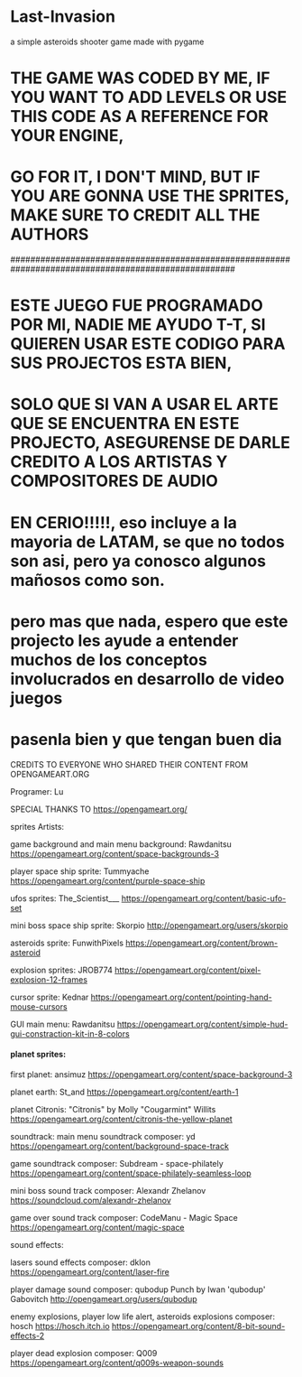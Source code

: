 # Last-Invasion
a simple asteroids shooter game made with pygame



# THE GAME WAS CODED BY ME, IF YOU WANT TO ADD LEVELS OR USE THIS CODE AS A REFERENCE FOR YOUR ENGINE,
# GO FOR IT, I DON'T MIND, BUT IF YOU ARE GONNA USE THE SPRITES, MAKE SURE TO CREDIT ALL THE AUTHORS

#####################################################################################################


# ESTE JUEGO FUE PROGRAMADO POR MI, NADIE ME AYUDO T-T, SI QUIEREN USAR ESTE CODIGO PARA SUS PROJECTOS ESTA BIEN,
# SOLO QUE SI VAN A USAR EL ARTE QUE SE ENCUENTRA EN ESTE PROJECTO, ASEGURENSE DE DARLE CREDITO A LOS ARTISTAS Y COMPOSITORES DE AUDIO
# EN CERIO!!!!!, eso incluye a la mayoria de LATAM, se que no todos son asi, pero ya conosco algunos mañosos como son.
# pero mas que nada, espero que este projecto les ayude a entender muchos de los conceptos involucrados en desarrollo de video juegos
# pasenla bien y que tengan buen dia


CREDITS TO EVERYONE WHO SHARED THEIR CONTENT FROM OPENGAMEART.ORG

Programer: Lu

SPECIAL THANKS TO https://opengameart.org/

sprites Artists:

game background and main menu background:
Rawdanitsu
https://opengameart.org/content/space-backgrounds-3
	
player space ship sprite:
Tummyache
https://opengameart.org/content/purple-space-ship

ufos sprites:
The_Scientist___
https://opengameart.org/content/basic-ufo-set

mini boss space ship sprite: 
Skorpio
http://opengameart.org/users/skorpio

asteroids sprite:
FunwithPixels
https://opengameart.org/content/brown-asteroid

explosion sprites:
JROB774
https://opengameart.org/content/pixel-explosion-12-frames


cursor sprite:
Kednar
https://opengameart.org/content/pointing-hand-mouse-cursors

GUI main menu:
Rawdanitsu
https://opengameart.org/content/simple-hud-gui-constraction-kit-in-8-colors


####  planet sprites:
first planet:
ansimuz
https://opengameart.org/content/space-background-3

planet earth:
St_and
https://opengameart.org/content/earth-1

planet Citronis:
"Citronis" by Molly "Cougarmint" Willits
https://opengameart.org/content/citronis-the-yellow-planet


soundtrack:
main menu soundtrack composer:
yd
https://opengameart.org/content/background-space-track

game soundtrack composer:
Subdream - space-philately
https://opengameart.org/content/space-philately-seamless-loop

mini boss sound track composer:
Alexandr Zhelanov 
https://soundcloud.com/alexandr-zhelanov

game over sound track composer:
CodeManu - Magic Space
https://opengameart.org/content/magic-space




sound effects:

lasers sound effects composer:
dklon
https://opengameart.org/content/laser-fire
	

player damage sound composer:
qubodup
Punch by Iwan 'qubodup' Gabovitch http://opengameart.org/users/qubodup

enemy explosions, player low life alert, asteroids explosions composer:
hosch
https://hosch.itch.io
https://opengameart.org/content/8-bit-sound-effects-2

player dead explosion composer:
Q009
https://opengameart.org/content/q009s-weapon-sounds
	
	
